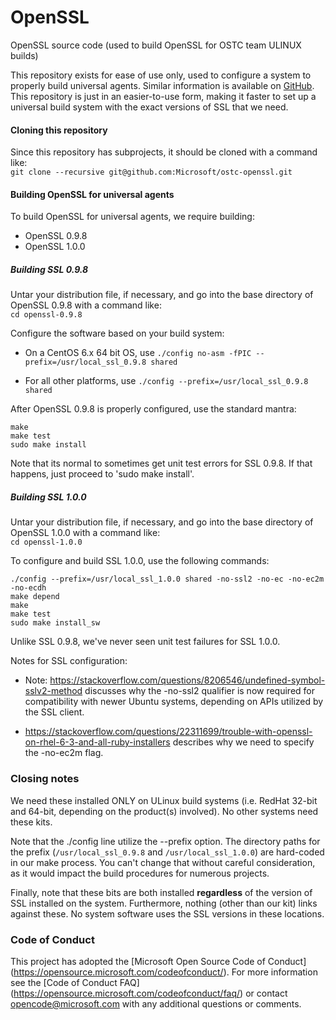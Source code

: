 # OpenSSL
OpenSSL source code (used to build OpenSSL for OSTC team ULINUX builds)

This repository exists for ease of use only, used to configure a system to
properly build universal agents. Similar information is available on
[GitHub](https://github.com/openssl/openssl.git).
This repository is just in an easier-to-use form, making it faster to set
up a universal build system with the exact versions of SSL that we need.


#### Cloning this repository

Since this repository has subprojects, it should be cloned with a command like:
<br>```git clone --recursive git@github.com:Microsoft/ostc-openssl.git```

#### Building OpenSSL for universal agents

To build OpenSSL for universal agents, we require building:

- OpenSSL 0.9.8
- OpenSSL 1.0.0

##### Building SSL 0.9.8

Untar your distribution file, if necessary, and go into the base
directory of OpenSSL 0.9.8 with a command like:<br>```cd openssl-0.9.8```

Configure the software based on your build system:

- On a CentOS 6.x 64 bit OS, use ```./config no-asm -fPIC --prefix=/usr/local_ssl_0.9.8 shared```

- For all other platforms, use ```./config --prefix=/usr/local_ssl_0.9.8 shared```

After OpenSSL 0.9.8 is properly configured, use the standard mantra:

```
make
make test
sudo make install
```

Note that its normal to sometimes get unit test errors for SSL 0.9.8.
If that happens, just proceed to 'sudo make install'.

##### Building SSL 1.0.0

Untar your distribution file, if necessary, and go into the base
directory of OpenSSL 1.0.0 with a command like:<br>```cd openssl-1.0.0```

To configure and build SSL 1.0.0, use the following commands:

```
./config --prefix=/usr/local_ssl_1.0.0 shared -no-ssl2 -no-ec -no-ec2m -no-ecdh
make depend
make
make test
sudo make install_sw
```

Unlike SSL 0.9.8, we've never seen unit test failures for SSL 1.0.0.

Notes for SSL configuration:

- Note: https://stackoverflow.com/questions/8206546/undefined-symbol-sslv2-method discusses why the -no-ssl2 qualifier is now required for compatibility with newer Ubuntu systems, depending on APIs utilized by the SSL client.

- https://stackoverflow.com/questions/22311699/trouble-with-openssl-on-rhel-6-3-and-all-ruby-installers describes why we need to specify the -no-ec2m flag.

### Closing notes

We need these installed ONLY on ULinux build systems
(i.e. RedHat 32-bit and 64-bit, depending on the product(s) involved).
No other systems need these kits.

Note that the ./config line utilize the --prefix option. The directory
paths for the prefix (```/usr/local_ssl_0.9.8``` and
```/usr/local_ssl_1.0.0```) are hard-coded in our make process.  You can't
change that without careful consideration, as it would impact the build
procedures for numerous projects.

Finally, note that these bits are both installed <b>regardless</b> of the
version of SSL installed on the system. Furthermore, nothing (other than
our kit) links against these. No system software uses the SSL versions
in these locations.

### Code of Conduct

This project has adopted the [Microsoft Open Source Code of Conduct]
(https://opensource.microsoft.com/codeofconduct/).  For more
information see the [Code of Conduct FAQ]
(https://opensource.microsoft.com/codeofconduct/faq/) or contact
[opencode@microsoft.com](mailto:opencode@microsoft.com) with any
additional questions or comments.
